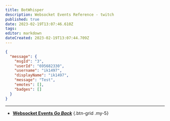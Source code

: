 ```yaml
---
title: BotWhisper
description: Websocket Events Reference - twitch
published: true
date: 2023-02-19T13:07:46.610Z
tags: 
editor: markdown
dateCreated: 2023-02-19T13:07:44.709Z
---
```


```json
{
  "message": {
    "msgId": "3",
    "userId": "695682330",
    "username": "ik1497",
    "displayName": "ik1497",
    "message": "Test",
    "emotes": [],
    "badges": []
  }
}
```

---

- [<i class="mdi mdi-chevron-left"></i>**Websocket Events *Go Back***](/Servers-Clients/WebSocket-Server/Events)
{.btn-grid .my-5}